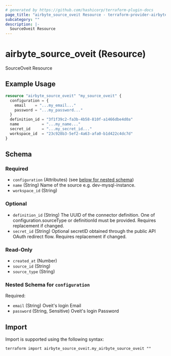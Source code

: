 ```yaml
---
# generated by https://github.com/hashicorp/terraform-plugin-docs
page_title: "airbyte_source_oveit Resource - terraform-provider-airbyte"
subcategory: ""
description: |-
  SourceOveit Resource
---
```


# airbyte_source_oveit (Resource)

SourceOveit Resource

## Example Usage

```terraform
resource "airbyte_source_oveit" "my_source_oveit" {
  configuration = {
    email    = "...my_email..."
    password = "...my_password..."
  }
  definition_id = "3f1f39c2-fa3b-4b58-810f-a1466dbe4d0a"
  name          = "...my_name..."
  secret_id     = "...my_secret_id..."
  workspace_id  = "23c928b3-5ef2-4a63-afa0-b1d422c4dc7d"
}
```

<!-- schema generated by tfplugindocs -->
## Schema

### Required

- `configuration` (Attributes) (see [below for nested schema](#nestedatt--configuration))
- `name` (String) Name of the source e.g. dev-mysql-instance.
- `workspace_id` (String)

### Optional

- `definition_id` (String) The UUID of the connector definition. One of configuration.sourceType or definitionId must be provided. Requires replacement if changed.
- `secret_id` (String) Optional secretID obtained through the public API OAuth redirect flow. Requires replacement if changed.

### Read-Only

- `created_at` (Number)
- `source_id` (String)
- `source_type` (String)

<a id="nestedatt--configuration"></a>
### Nested Schema for `configuration`

Required:

- `email` (String) Oveit's login Email
- `password` (String, Sensitive) Oveit's login Password

## Import

Import is supported using the following syntax:

```shell
terraform import airbyte_source_oveit.my_airbyte_source_oveit ""
```
